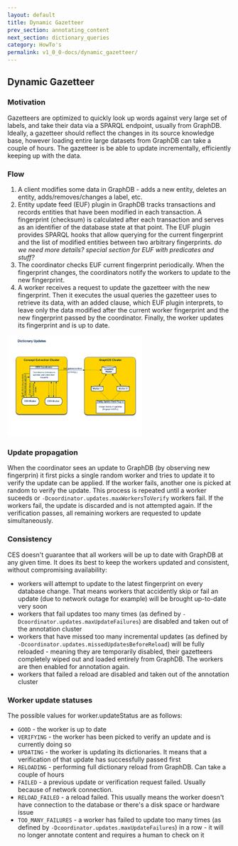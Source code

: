 ```yaml
---
layout: default
title: Dynamic Gazetteer
prev_section: annotating_content
next_section: dictionary_queries
category: HowTo's
permalink: v1_0_0-docs/dynamic_gazetteer/
---
```


## Dynamic Gazetteer

### Motivation

Gazetteers are optimized to quickly look up words against very large set of labels, and take their data via a SPARQL endpoint, usually from GraphDB. Ideally, a gazetteer should reflect the changes in its source knowledge base, however loading entire large datasets from GraphDB can take a couple of hours. The gazetteer is be able to update incrementally, efficiently keeping up with the data.

### Flow

1. A client modifies some data in GraphDB - adds a new entity, deletes an entity, adds/removes/changes a label, etc.
2. Entity update feed (EUF) plugin in GraphDB tracks transactions and records entities that have been modified in each transaction. A fingerprint (checksum) is calculated after each transaction and serves as an identifier of the database state at that point. The EUF plugin provides SPARQL hooks that allow querying for the current fingerprint and the list of modified entities between two arbitrary fingerprints.
_do we need more details? special section for EUF with predicates and stuff?_
3. The coordinator checks EUF current fingerprint periodically. When the fingerprint changes, the coordinators notify the workers to update to the new fingerprint.
4. A worker receives a request to update the gazetteer with the new fingerprint. Then it executes the usual queries the gazetteer uses to retrieve its data, with an added clause, which EUF plugin interprets, to leave only the data modified after the current worker fingerprint and the new fingerprint passed by the coordinator. Finally, the worker updates its fingerprint and is up to date.

<img src="img/FT_Dictionary_Updates.png" alt="Dictionary Updates" style="width:304px;height:228px;">

### Update propagation

When the coordinator sees an update to GraphDB (by observing new fingerprin) it first picks a single random worker and tries to update it to verify the update can be applied. If the worker fails, another one is picked at random to verify the update. This process is repeated until a worker suceeds or `-Dcoordinator.updates.maxWorkersToVerify` workers fail. If the workers fail, the update is discarded and is not attempted again. If the verification passes, all remaining workers are requested to update simultaneously.

### Consistency

CES doesn't guarantee that all workers will be up to date with GraphDB at any given time. It does its best to keep the workers updated and consistent, without compromising availability:
* workers will attempt to update to the latest fingerprint on every database change. That means workers that accidently skip or fail an update (due to network outage for example) will be brought up-to-date very soon
* workers that fail updates too many times (as defined by `-Dcoordinator.updates.maxUpdateFailures`) are disabled and taken out of the annotation cluster
* workers that have missed too many incremental updates (as defined by `-Dcoordinator.updates.missedUpdatesBeforeReload`) will be fully reloaded - meaning they are temporarily disabled, their gazetteers completely wiped out and loaded entirely from GraphDB. The workers are then enabled for annotation again.
* workers that failed a reload are disabled and taken out of the annotation cluster

### Worker update statuses

The possible values for worker.updateStatus are as follows:
* `GOOD` - the worker is up to date
* `VERIFYING` - the worker has been picked to verify an update and is currently doing so
* `UPDATING` - the worker is updating its dictionaries. It means that a verification of that update has successfully passed first
* `RELOADING` - performing full dictionary reload from GraphDB. Can take a couple of hours
* `FAILED` - a previous update or verification request failed. Usually because of network connection.
* `RELOAD_FAILED` - a reload failed. This usually means the worker doesn't have connection to the database or there's a disk space or hardware issue
* `TOO_MANY_FAILURES` - a worker has failed to update too many times (as defined by `-Dcoordinator.updates.maxUpdateFailures`) in a row - it will no longer annotate content and requires a human to check on it
